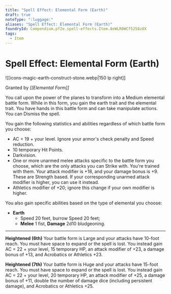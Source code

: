 ```yaml
---
title: "Spell Effect: Elemental Form (Earth)"
draft: true
noteType: ":luggage:"
aliases: "Spell Effect: Elemental Form (Earth)"
foundryId: Compendium.pf2e.spell-effects.Item.8eWLR0WCf5258z8X
tags:
  - Item
---
```


# Spell Effect: Elemental Form (Earth)
![[icons-magic-earth-construct-stone.webp|150 lp right]]

Granted by _[[Elemental Form]]_

You call upon the power of the planes to transform into a Medium elemental battle form. While in this form, you gain the earth trait and the elemental trait. You have hands in this battle form and can take manipulate actions. You can Dismiss the spell.

You gain the following statistics and abilities regardless of which battle form you choose:

*   AC = 19 + your level. Ignore your armor's check penalty and Speed reduction.
*   10 temporary Hit Points.
*   Darkvision.
*   One or more unarmed melee attacks specific to the battle form you choose, which are the only attacks you can Strike with. You're trained with them. Your attack modifier is +18, and your damage bonus is +9. These are Strength based. If your corresponding unarmed attack modifier is higher, you can use it instead.
*   Athletics modifier of +20; ignore this change if your own modifier is higher.

You also gain specific abilities based on the type of elemental you choose:

*   **Earth**
    *   Speed 20 feet, burrow Speed 20 feet;
    *   **Melee** 1 fist, **Damage** 2d10 bludgeoning.

* * *

**Heightened (6th)** Your battle form is Large and your attacks have 10-foot reach. You must have space to expand or the spell is lost. You instead gain AC = 22 + your level, 15 temporary HP, an attack modifier of +23, a damage bonus of +13, and Acrobatics or Athletics +23.

**Heightened (7th)** Your battle form is Huge and your attacks have 15-foot reach. You must have space to expand or the spell is lost. You instead gain AC = 22 + your level, 20 temporary HP, an attack modifier of +25, a damage bonus of +11, double the number of damage dice (including persistent damage), and Acrobatics or Athletics +25.
